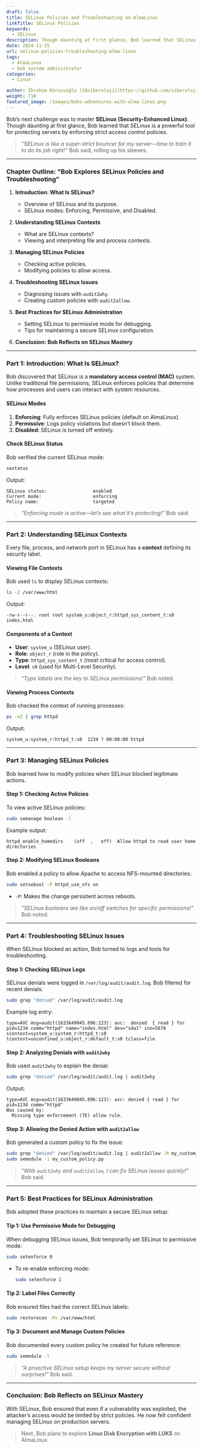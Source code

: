 ```yaml
---
draft: false
title: SELinux Policies and Troubleshooting on AlmaLinux
linkTitle: SELinux Policies
keywords:
  - SELinux
description: Though daunting at first glance, Bob learned that SELinux is a powerful tool for protecting servers by enforcing strict access control policies.
date: 2024-11-25
url: selinux-policies-troubleshooting-alma-linux
tags:
  - AlmaLinux
  - bob system administrator
categories:
  - Linux

author: İbrahim Korucuoğlu ([@siberoloji](https://github.com/siberoloji))
weight: 710
featured_image: /images/bobs-adventures-with-alma-linux.png
---
```

Bob’s next challenge was to master **SELinux (Security-Enhanced Linux)**. Though daunting at first glance, Bob learned that SELinux is a powerful tool for protecting servers by enforcing strict access control policies.  

> *“SELinux is like a super-strict bouncer for my server—time to train it to do its job right!”* Bob said, rolling up his sleeves.

---

### **Chapter Outline: "Bob Explores SELinux Policies and Troubleshooting"**

1. **Introduction: What Is SELinux?**
   - Overview of SELinux and its purpose.
   - SELinux modes: Enforcing, Permissive, and Disabled.

2. **Understanding SELinux Contexts**
   - What are SELinux contexts?
   - Viewing and interpreting file and process contexts.

3. **Managing SELinux Policies**
   - Checking active policies.
   - Modifying policies to allow access.

4. **Troubleshooting SELinux Issues**
   - Diagnosing issues with `audit2why`.
   - Creating custom policies with `audit2allow`.

5. **Best Practices for SELinux Administration**
   - Setting SELinux to permissive mode for debugging.
   - Tips for maintaining a secure SELinux configuration.

6. **Conclusion: Bob Reflects on SELinux Mastery**

---

### **Part 1: Introduction: What Is SELinux?**

Bob discovered that SELinux is a **mandatory access control (MAC)** system. Unlike traditional file permissions, SELinux enforces policies that determine how processes and users can interact with system resources.

#### **SELinux Modes**

1. **Enforcing**: Fully enforces SELinux policies (default on AlmaLinux).
2. **Permissive**: Logs policy violations but doesn’t block them.
3. **Disabled**: SELinux is turned off entirely.

#### **Check SELinux Status**

Bob verified the current SELinux mode:

```bash
sestatus
```

Output:

```plaintext
SELinux status:                 enabled
Current mode:                   enforcing
Policy name:                    targeted
```

> *“Enforcing mode is active—let’s see what it’s protecting!”* Bob said.

---

### **Part 2: Understanding SELinux Contexts**

Every file, process, and network port in SELinux has a **context** defining its security label.

#### **Viewing File Contexts**

Bob used `ls` to display SELinux contexts:

```bash
ls -Z /var/www/html
```

Output:

```plaintext
-rw-r--r--. root root system_u:object_r:httpd_sys_content_t:s0 index.html
```

#### **Components of a Context**

- **User**: `system_u` (SELinux user).
- **Role**: `object_r` (role in the policy).
- **Type**: `httpd_sys_content_t` (most critical for access control).
- **Level**: `s0` (used for Multi-Level Security).

> *“Type labels are the key to SELinux permissions!”* Bob noted.

#### **Viewing Process Contexts**

Bob checked the context of running processes:

```bash
ps -eZ | grep httpd
```

Output:

```plaintext
system_u:system_r:httpd_t:s0  1234 ? 00:00:00 httpd
```

---

### **Part 3: Managing SELinux Policies**

Bob learned how to modify policies when SELinux blocked legitimate actions.

#### **Step 1: Checking Active Policies**

To view active SELinux policies:

```bash
sudo semanage boolean -l
```

Example output:

```plaintext
httpd_enable_homedirs    (off  ,   off)  Allow httpd to read user home directories
```

#### **Step 2: Modifying SELinux Booleans**

Bob enabled a policy to allow Apache to access NFS-mounted directories:

```bash
sudo setsebool -P httpd_use_nfs on
```

- `-P`: Makes the change persistent across reboots.

> *“SELinux booleans are like on/off switches for specific permissions!”* Bob noted.

---

### **Part 4: Troubleshooting SELinux Issues**

When SELinux blocked an action, Bob turned to logs and tools for troubleshooting.

#### **Step 1: Checking SELinux Logs**

SELinux denials were logged in `/var/log/audit/audit.log`. Bob filtered for recent denials:

```bash
sudo grep "denied" /var/log/audit/audit.log
```

Example log entry:

```plaintext
type=AVC msg=audit(1633649045.896:123): avc:  denied  { read } for  pid=1234 comm="httpd" name="index.html" dev="sda1" ino=5678 scontext=system_u:system_r:httpd_t:s0 tcontext=unconfined_u:object_r:default_t:s0 tclass=file
```

#### **Step 2: Analyzing Denials with `audit2why`**

Bob used `audit2why` to explain the denial:

```bash
sudo grep "denied" /var/log/audit/audit.log | audit2why
```

Output:

```plaintext
type=AVC msg=audit(1633649045.896:123): avc: denied { read } for pid=1234 comm="httpd"
Was caused by:
  Missing type enforcement (TE) allow rule.
```

#### **Step 3: Allowing the Denied Action with `audit2allow`**

Bob generated a custom policy to fix the issue:

```bash
sudo grep "denied" /var/log/audit/audit.log | audit2allow -M my_custom_policy
sudo semodule -i my_custom_policy.pp
```

> *“With `audit2why` and `audit2allow`, I can fix SELinux issues quickly!”* Bob said.

---

### **Part 5: Best Practices for SELinux Administration**

Bob adopted these practices to maintain a secure SELinux setup:

#### **Tip 1: Use Permissive Mode for Debugging**

When debugging SELinux issues, Bob temporarily set SELinux to permissive mode:

```bash
sudo setenforce 0
```

- To re-enable enforcing mode:

  ```bash
  sudo setenforce 1
  ```

#### **Tip 2: Label Files Correctly**

Bob ensured files had the correct SELinux labels:

```bash
sudo restorecon -Rv /var/www/html
```

#### **Tip 3: Document and Manage Custom Policies**

Bob documented every custom policy he created for future reference:

```bash
sudo semodule -l
```

> *“A proactive SELinux setup keeps my server secure without surprises!”* Bob said.

---

### **Conclusion: Bob Reflects on SELinux Mastery**

With SELinux, Bob ensured that even if a vulnerability was exploited, the attacker’s access would be limited by strict policies. He now felt confident managing SELinux on production servers.

> Next, Bob plans to explore **Linux Disk Encryption with LUKS** on AlmaLinux.

